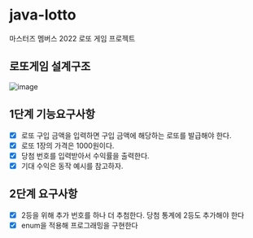 # java-lotto
마스터즈 멤버스 2022 로또 게임 프로젝트

## 로또게임 설계구조
![image](https://user-images.githubusercontent.com/75709176/155289769-0f21b86a-9473-483c-98c5-60ee9c5dbace.png)

## 1단계 기능요구사항
- [x] 로또 구입 금액을 입력하면 구입 금액에 해당하는 로또를 발급해야 한다.
- [x] 로또 1장의 가격은 1000원이다.
- [x] 당첨 번호를 입력받아서 수익률을 출력한다.
- [x] 기대 수익은 동작 예시를 참고하자.

## 2단계 요구사항
- [x] 2등을 위해 추가 번호를 하나 더 추첨한다. 당첨 통계에 2등도 추가해야 한다
- [x] enum을 적용해 프로그래밍을 구현한다